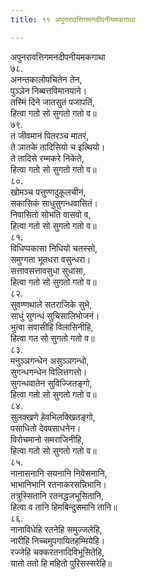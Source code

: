 ```yaml
---
title: ११ अपुनरावत्तिगमनदीपनीयमकगाथा

---
```

अपुनरावत्तिगमनदीपनीयमकगाथा  
७८.  
अनन्तकालोपचितेन तेन,  
पुञ्ञेन निब्बत्तविमानयाने।  
तस्मिं दिने जातसुतं पजापतिं,  
हित्वा गतो सो सुगतो गतो व॥  
७९.  
तं जीवमानं पितरञ्च मातरं,  
ते ञातके तादिसियो च इत्थियो।  
ते तादिसे रम्मकरे निकेते,  
हित्वा गतो सो सुगतो गतो व॥  
८०.  
खोमञ्च पत्तुण्णदुकूलचीनं,  
सकासिकं साधुसुगन्धवासितं।  
निवासितो सोभति वासवो व,  
हित्वा गतो सो सुगतो गतो व॥  
८१.  
विधिप्पकासा निधियो चतस्सो,  
समुग्गता भूतधरा वसुन्धरा।  
सत्तावसत्तावसुधा सुधासा,  
हित्वा गतो सो सुगतो गतो व॥  
८२.  
सुवण्णथाले सतराजिके सुभे,  
साधुं सुगन्धं सुचिसालिभोजनं।  
भुत्वा सवासीहि विलासिनीहि,  
हित्वा गत सो सुगतो गतो व॥  
८३.  
मनुञ्ञगन्धेन असुञ्ञगन्धो,  
सुगन्धगन्धेन विलित्तगत्तो।  
सुगन्धवातेन सुविज्जितङ्गो,  
हित्वा गतो सो सुगतो गतो व॥  
८४.  
सुलक्खणे हेवभिलक्खितङ्गो,  
पसाधितो देवपसाधनेन।  
विरोचमानो समराजिनीहि,  
हित्वा गतो सो सुगतो गतो व॥  
८५.  
नानासनानि सयनानि निवेसनानि,  
भाभानिभानि रतनाकरसन्निभानि।  
तत्रुस्सितानि रतनद्धजभूसितानि,  
हित्वा व तानि हिमबिन्दुसमानि तानि॥  
८६.  
नानाविधेहि रतनेहि समुज्जलेहि,  
नारीहि निच्चमुपगायितहम्मियेहि।  
रज्जेहि चक्करतनादिविभूसितेहि,  
यातो ततो हि महितो पुरिसस्सरेहि॥  